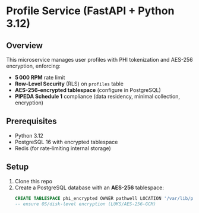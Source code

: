 # Profile Service (FastAPI + Python 3.12)

## Overview
This microservice manages user profiles with PHI tokenization and AES-256 encryption, enforcing:

- **5 000 RPM** rate limit
- **Row-Level Security** (RLS) on `profiles` table
- **AES-256-encrypted tablespace** (configure in PostgreSQL)
- **PIPEDA Schedule 1** compliance (data residency, minimal collection, encryption)

## Prerequisites

- Python 3.12
- PostgreSQL 16 with encrypted tablespace
- Redis (for rate‐limiting internal storage)

## Setup

1. Clone this repo
2. Create a PostgreSQL database with an **AES-256** tablespace:
   ```sql
   CREATE TABLESPACE phi_encrypted OWNER pathwell LOCATION '/var/lib/postgresql/data_phi'
   -- ensure OS/disk-level encryption (LUKS/AES-256-GCM)

